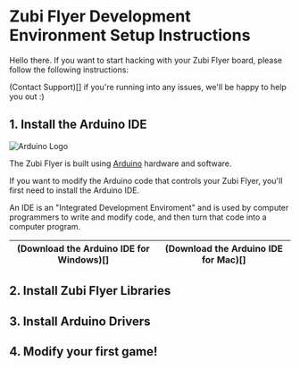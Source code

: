 # Zubi Flyer Development Environment Setup Instructions

Hello there. If you want to start hacking with your Zubi Flyer board, please follow the following instructions:

(Contact Support)[] if you're running into any issues, we'll be happy to help you out :)

## 1. Install the Arduino IDE
  ![Arduino Logo](https://www.arduino.cc/en/pub/skins/arduinoWide/img/ArduinoAPP-01.svg)
  
  The Zubi Flyer is built using [Arduino](https://www.arduino.cc/) hardware and software. 
  
  If you want to modify the Arduino code that controls your Zubi Flyer, you'll first need to install the Arduino IDE. 
  
  An IDE is an "Integrated Development Enviroment" and is used by computer programmers to write and modify code, and then turn that code into a computer program.
  
  (Download the Arduino IDE for Windows)[] | (Download the Arduino IDE for Mac)[]
  ---------------------------------------- | ------------------------------------
## 2. Install Zubi Flyer Libraries
## 3. Install Arduino Drivers
## 4. Modify your first game!
